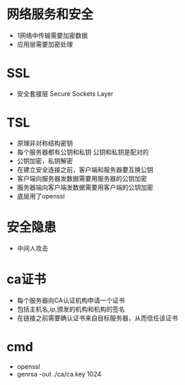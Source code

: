 # 网络服务和安全

* 1网络中传输需要加密数据
* 应用层需要加密处理
# SSL
* 安全套接层 Secure Sockets Layer


# TSL
 * 原理非对称结构密钥
 * 每个服务器都有公钥和私钥 公钥和私钥是配对的
 * 公钥加密，私钥解密
 * 在建立安全连接之前，客户端和服务器要互换公钥
 * 客户端向服务器发数据需要用服务器的公钥加密
 * 服务器端向客户端发数据需要用客户端的公钥加密
 * 底层用了openssl

# 安全隐患

 * 中间人攻击
# ca证书
* 每个服务器向CA认证机构申请一个证书
* 包括主机名,ip,颁发的机构和机构的签名
* 在链接之前需要确认证书来自目标服务器，从而信任该证书


# cmd
* openssl
* genrsa -out ./ca/ca.key 1024